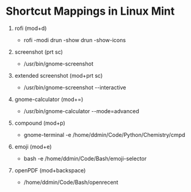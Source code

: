 # Shortcut Mappings in Linux Mint

1. rofi (mod+d)
    - rofi -modi drun -show drun -show-icons

2. screenshot (prt sc)
    - /usr/bin/gnome-screenshot

3. extended screenshot (mod+prt sc)
    - /usr/bin/gnome-screenshot --interactive

4. gnome-calculator (mod+=)
    - /usr/bin/gnome-calculator --mode=advanced

5. compound (mod+p)
    - gnome-terminal -e /home/ddmin/Code/Python/Chemistry/cmpd

6. emoji (mod+e)
    - bash -e /home/ddmin/Code/Bash/emoji-selector

7. openPDF (mod+backspace)
    - /home/ddmin/Code/Bash/openrecent
